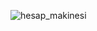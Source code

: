 ![hesap_makinesi](https://github.com/SametcanOcak/hesap_makinesi/assets/98668879/86d11d5d-00fb-47f6-9238-2991cc2232e5)
